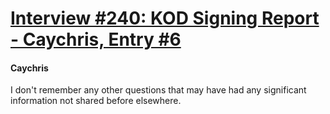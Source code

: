 # [Interview #240: KOD Signing Report - Caychris, Entry #6](https://www.theoryland.com/intvmain.php?i=240#6)

#### Caychris

I don't remember any other questions that may have had any significant information not shared before elsewhere.

